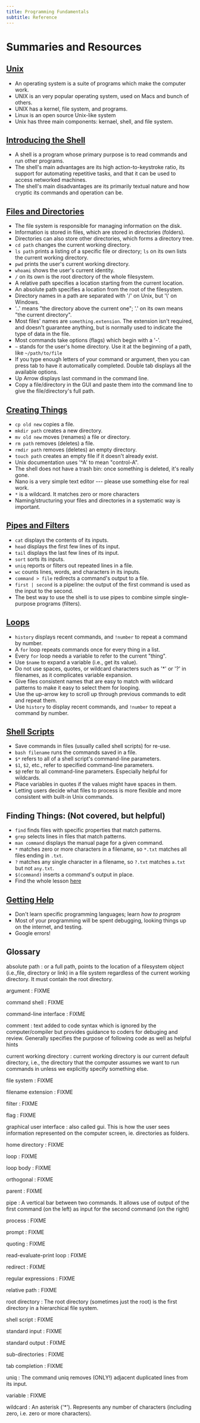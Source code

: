 ```yaml
---
title: Programming Fundamentals
subtitle: Reference
---
```


# Summaries and Resources

## [Unix](01_unix.md)

*   An operating system is a suite of programs which make the computer work.
*   UNIX is an very popular operating system, used on Macs and bunch of others.
*   UNIX has a kernel, file system, and programs.
*   Linux is an open source Unix-like system
*   Unix has three main components: kernael, shell, and file system.

## [Introducing the Shell](02_shell.md)

*   A shell is a program whose primary purpose is to read commands and run other programs.
*   The shell's main advantages are its high action-to-keystroke ratio,
    its support for automating repetitive tasks,
    and that it can be used to access networked machines.
*   The shell's main disadvantages are its primarily textual nature
    and how cryptic its commands and operation can be.

## [Files and Directories](03_filedir.md)

*   The file system is responsible for managing information on the disk.
*   Information is stored in files, which are stored in directories (folders).
*   Directories can also store other directories, which forms a directory tree.
*   `cd path` changes the current working directory.
*   `ls path` prints a listing of a specific file or directory;
    `ls` on its own lists the current working directory.
*   `pwd` prints the user's current working directory.
*   `whoami` shows the user's current identity.
*   `/` on its own is the root directory of the whole filesystem.
*   A relative path specifies a location starting from the current location.
*   An absolute path specifies a location from the root of the filesystem.
*   Directory names in a path are separated with '/' on Unix, but '\\' on Windows.
*   '..' means "the directory above the current one";
    '.' on its own means "the current directory".
*   Most files' names are `something.extension`.
    The extension isn't required,
    and doesn't guarantee anything,
    but is normally used to indicate the type of data in the file.
*   Most commands take options (flags) which begin with a '-'.
*   `~` stands for the user's home directory. Use it at the beginning of a path, like `~/path/to/file`
*   If you type enough letters of your command or argument, then you can press tab to have it automatically completed. 
	Double tab displays all the available options.
*	Up Arrow displays last command in the command line.
*	Copy a file/directory in the GUI and paste them into the command line to give the file/directory's full path.


## [Creating Things](04_create.md)

*   `cp old new` copies a file.
*   `mkdir path` creates a new directory.
*   `mv old new` moves (renames) a file or directory.
*   `rm path` removes (deletes) a file.
*   `rmdir path` removes (deletes) an empty directory.
*   `touch path` creates an empty file if it doesn't already exist.
*   Unix documentation uses '^A' to mean "control-A".
*   The shell does not have a trash bin: once something is deleted, it's really gone.
*   Nano is a very simple text editor --- please use something else for real work.
*   `*` is a wildcard. It matches zero or more characters
*   Naming/structuring your files and directories in a systematic way is important. 

## [Pipes and Filters](05_pipe.md)

*   `cat` displays the contents of its inputs.
*   `head` displays the first few lines of its input.
*   `tail` displays the last few lines of its input.
*   `sort` sorts its inputs.
*   `uniq` reports or filters out repeated lines in a file.
*   `wc` counts lines, words, and characters in its inputs.
*   `command > file` redirects a command's output to a file.
*   `first | second` is a pipeline: the output of the first command is used as the input to the second.
*   The best way to use the shell is to use pipes to combine simple single-purpose programs (filters).

## [Loops](06_loop.md)

*   `history` displays recent commands, and `!number` to repeat a command by number.
*   A `for` loop repeats commands once for every thing in a list.
*   Every `for` loop needs a variable to refer to the current "thing".
*   Use `$name` to expand a variable (i.e., get its value).
*   Do not use spaces, quotes, or wildcard characters such as '*' or '?' in filenames, as it complicates variable expansion.
*   Give files consistent names that are easy to match with wildcard patterns to make it easy to select them for looping.
*   Use the up-arrow key to scroll up through previous commands to edit and repeat them.
*   Use `history` to display recent commands, and `!number` to repeat a command by number.

## [Shell Scripts](07_scripts.md)

*   Save commands in files (usually called shell scripts) for re-use.
*   `bash filename` runs the commands saved in a file.
*   `$*` refers to all of a shell script's command-line parameters.
*   `$1`, `$2`, etc., refer to specified command-line parameters.
*   `$@` refer to all command-line parameters. Especially helpful for wildcards.
*   Place variables in quotes if the values might have spaces in them.
*   Letting users decide what files to process is more flexible and more consistent with built-in Unix commands.

## Finding Things: (Not covered, but helpful)

*   `find` finds files with specific properties that match patterns.
*   `grep` selects lines in files that match patterns.
*   `man command` displays the manual page for a given command.
*   `*` matches zero or more characters in a filename, so `*.txt` matches all files ending in `.txt`.
*   `?` matches any single character in a filename, so `?.txt` matches `a.txt` but not `any.txt`.
*   `$(command)` inserts a command's output in place.
*   Find the whole lesson [here](http://software-carpentry.org/v5/novice/shell/06-find.html)

## [Getting Help](08_Help.md)

*   Don't learn specific programming languages; learn *how to program*
*   Most of your programming will be spent debugging, looking things up on the internet, and testing. 
*   Google errors!


## Glossary

absolute path
:  or a full path, points to the location of a filesystem object (i.e.,file, directory or link) in a file system regardless of the current working directory. It must contain the root directory.

argument
:   FIXME

command shell
:   FIXME

command-line interface
:   FIXME

comment
:   text added to code syntax which is ignored by the computer/compiler but provides guidance to coders for debuging and review.  Generally specifies the purpose of following code as well as helpful hints

current working directory
:   current working directory is our current default directory, i.e., the directory that the computer assumes we want to run commands in unless we explicitly specify something else.

file system
:   FIXME

filename extension
:   FIXME

filter
:   FIXME

flag
:   FIXME

graphical user interface
:   also called gui. This is how the user sees information represented on the computer screen, ie. directories as folders.

home directory
:   FIXME

loop
:   FIXME

loop body
:   FIXME

orthogonal
:   FIXME

parent
:   FIXME

pipe
:  A vertical bar between two commands. It allows use of output of the first command (on the left) as input for the second command (on the right)

process
:   FIXME

prompt
:   FIXME

quoting
:   FIXME

read-evaluate-print loop
:   FIXME

redirect
:   FIXME

regular expressions
:   FIXME

relative path
:   FIXME

root directory
:   The root directory (sometimes just the root) is the first directory in a hierarchical file system. 

shell script
:   FIXME

standard input
:   FIXME

standard output
:   FIXME

sub-directories
:   FIXME

tab completion
:   FIXME

uniq
:   The command uniq removes (ONLY!) adjacent duplicated lines from its input.

variable
:   FIXME

wildcard
: An asterisk ('*'). Represents any number of characters (including zero, i.e. zero or more characters).
